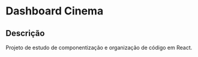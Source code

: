 # Dashboard Cinema

## Descrição 

Projeto de estudo de componentização e organização de código em React.